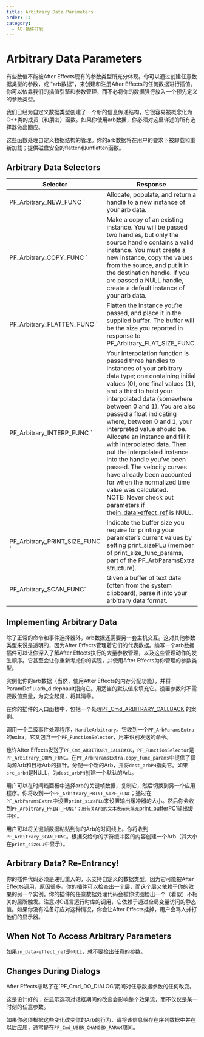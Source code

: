 ```yaml
---
title: Arbitrary Data Parameters
order: 14
category:
  - AE 插件开发
---
```

# Arbitrary Data Parameters

有些数值不能被After Effects现有的参数类型所充分体现。你可以通过创建任意数据类型的参数，或 "arb数据"，来创建和注册After Effects的任何数据进行插值。你可以依靠我们的插值引擎和参数管理，而不必将你的数据强行放入一个预先定义的参数类型。

我们已经为自定义数据类型创建了一个新的信息传递结构，它很容易被概念化为C++类的成员（和朋友）函数。如果你使用arb数据，你必须对这里详述的所有选择器做出回应。

这些函数处理自定义数据结构的管理。你的arb数据将在用户的要求下被卸载和重新加载；提供磁盘安全的flatten和unflatten函数。

## Arbitrary Data Selectors

| **Selector** | **Response** |
|--- | --- |
| PF_Arbitrary_NEW_FUNC ` | Allocate, populate, and return a handle to a new instance of your arb data. | | PF_Arbitrary_DISPOSE_FUNC` | Free and destroy an instance of your arbitrary data type. |
| PF_Arbitrary_COPY_FUNC ` | Make a copy of an existing instance. You will be passed two handles, but only the source handle contains a valid instance. You must create a new instance, copy the values from the source, and put it in the destination handle. If you are passed a NULL handle, create a default instance of your arb data. | | PF_Arbitrary_FLAT_SIZE_FUNC` | You’ll be passed a handle to an instance of your data type, and a variable in which you return the size of a flattened version of that instance. |
| PF_Arbitrary_FLATTEN_FUNC ` | Flatten the instance you’re passed, and place it in the supplied buffer. The buffer will be the size you reported in response to PF_Arbitrary_FLAT_SIZE_FUNC. | | PF_Arbitrary_UNFLATTEN_FUNC` | Unpack the buffer into an instance of your arbitrary data type, and put in the handle which you’ve been passed. |
| PF_Arbitrary_INTERP_FUNC ` | Your interpolation function is passed three handles to instances of your arbitrary data type; one containing initial values (0), one final values (1), and a third to hold your interpolated data (somewhere between 0 and 1). You are also passed a float indicating where, between 0 and 1, your interpreted value should be.<br />Allocate an instance and fill it with interpolated data. Then put the interpolated instance into the handle you’ve been passed. The velocity curves have already been accounted for when the normalized time value was calculated.<br />NOTE: Never check out parameters if the[in_data&gt;effect_ref](https://ae-plugins.docsforadobe.dev/effect-basics/PF_InData.html#effect-basics-pf-indata-pf-indata-members) is NULL. | | PF_Arbitrary_COMPARE_FUNC` | You are passed two instances of your arbitrary data, and a pointer to a comparison result. Populate the result with one of the values for PF_ArbCompareResult (see AE_Effect.h) to indicate whether the first was equal to, less than, more than, or simply not equal to the second. |
| PF_Arbitrary_PRINT_SIZE_FUNC ` | Indicate the buffer size you require for printing your parameter’s current values by setting print_sizePLu (member of print_size_func_params, part of the PF_ArbParamsExtra structure). | | PF_Arbitrary_PRINT_FUNC` | Format your arbitrary data for text-based export, and copy the result to the buffer. This can be as elaborate as you would like. Your plug-in should emulate the cut-and-paste behavior for pasting text representations of parameter settings (into a Microsoft Excel spreadsheet, for example) displayed by the plug-ins shipped with After Effects. You have a great deal of flexibility in how you format your output. |
| PF_Arbitrary_SCAN_FUNC` | Given a buffer of text data (often from the system clipboard), parse it into your arbitrary data format. |

## Implementing Arbitrary Data

除了正常的命令和事件选择器外，arb数据还需要另一套主机交互。这对其他参数类型来说是透明的，因为After Effects管理着它们的代表数据。编写一个arb数据插件可以让你深入了解After Effects执行的大量参数管理，以及这些管理动作的发生顺序。它甚至会让你重新考虑你的实现，并使用After Effects为你管理的参数类型。

实例化你的arb数据（当然，使用After Effects的内存分配功能），并将ParamDef.u.arb_d.dephault指向它。用适当的默认值来填充它。设置参数时不需要数值变量，为安全起见，将其清零。

在你的插件的入口函数中，包括一个处理[PF_Cmd_ARBITRARY_CALLBACK](.../effect-basics/command-selectors.html)  的案例。

调用一个二级事件处理程序，`HandleArbitrary`。它收到一个`PF_ArbParamsExtra`的extra，它又包含一个`PF_FunctionSelector`，用来识别发送的命令。

也许After Effects发送了`PF_Cmd_ARBITRARY_CALLBACK`，`PF_FunctionSelector`是`PF_Arbitrary_COPY_FUNC`。在`PF_ArbParamsExtra.copy_func_params`中提供了指向源Arb和目标Arb的指针。分配一个新的Arb，并将`dest_arbPH`指向它。如果`src_arbH`是NULL，为`dest_arbPH`创建一个默认的Arb。

用户可以在时间线面板中选择arb的关键帧数据，复制它，然后切换到另一个应用程序。你将收到一个`PF_Arbitrary_PRINT_SIZE_FUNC`；通过在`PF_ArbParamsExtra`中设置`print_sizePLu`来设置输出缓冲器的大小。然后你会收到`PF_Arbitrary_PRINT_FUNC'；用有关Arb的文本表示来填充`print_bufferPC'输出缓冲区。

用户可以将关键帧数据粘贴到你的Arb的时间线上。你将收到`PF_Arbitrary_SCAN_FUNC`。根据交给你的字符缓冲区的内容创建一个Arb（其大小在`print_sizeLu`中显示）。

## Arbitrary Data? Re-Entrancy!

你的插件代码必须是递归重入的，以支持自定义的数据类型，因为它可能被After Effects调用，原因很多。你的插件可以检查出一个层，而这个层又依赖于你的效果的另一个实例。你的插件的任意数据处理代码会被你试图检出一个（看似）不相关的层所触发。注意对C语言运行时库的调用，它依赖于通过全局变量访问的静态值。如果你没有准备好应对这种情况，你会让After Effects挂掉，用户会骂人并打他们的显示器。

## When Not To Access Arbitrary Parameters

如果`in_data>effect_ref`是`NULL`，就不要检出任意的参数。

## Changes During Dialogs

After Effects忽略了在`PF_Cmd_DO_DIALOG'期间对任意数据参数的任何改变。

这是设计好的；在显示选项对话框期间的改变会影响整个效果流，而不仅仅是某一时刻的任意参数。

如果你必须根据这些变化改变你的Arb的行为，请将该信息保存在序列数据中并在以后应用，通常是在`PF_Cmd_USER_CHANGED_PARAM`期间。